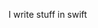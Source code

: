 I write stuff in swift
<!---
Subomi-olagoke/Subomi-olagoke is a ✨ special ✨ repository because its `README.md` (this file) appears on your GitHub profile.
You can click the Preview link to take a look at your changes.
--->
